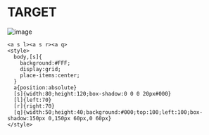 # TARGET

![image](https://github.com/user-attachments/assets/18028577-7fd0-44c6-9ce8-191465d083cb)

```
<a s l><a s r><a q>
<style>
  body,[s]{
    background:#FFF;
    display:grid;
    place-items:center;
  }
  a{position:absolute}
  [s]{width:80;height:120;box-shadow:0 0 0 20px#000}
  [l]{left:70}
  [r]{right:70}
  [q]{width:50;height:40;background:#000;top:100;left:100;box-shadow:150px 0,150px 60px,0 60px}
</style>
```

